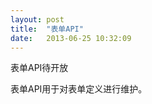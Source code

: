 ```yaml
---
layout: post
title:  "表单API"
date:   2013-06-25 10:32:09
---
```


<div class="waiting-api">表单API待开放</div>

表单API用于对表单定义进行维护。

